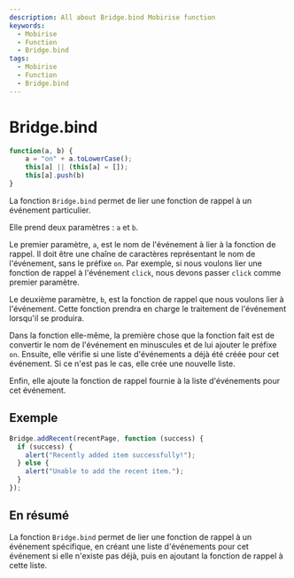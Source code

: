 ```yaml
---
description: All about Bridge.bind Mobirise function
keywords:
  - Mobirise
  - Function
  - Bridge.bind
tags:
  - Mobirise
  - Function
  - Bridge.bind
---
```


# Bridge.bind

```js
function(a, b) {
	a = "on" + a.toLowerCase();
	this[a] || (this[a] = []);
	this[a].push(b)
}
```

La fonction `Bridge.bind` permet de lier une fonction de rappel à un événement particulier.

Elle prend deux paramètres : `a` et `b`.

Le premier paramètre, `a`, est le nom de l'événement à lier à la fonction de rappel. Il doit être une chaîne de caractères représentant le nom de l'événement, sans le préfixe `on`. Par exemple, si nous voulons lier une fonction de rappel à l'événement `click`, nous devons passer `click` comme premier paramètre.

Le deuxième paramètre, `b`, est la fonction de rappel que nous voulons lier à l'événement. Cette fonction prendra en charge le traitement de l'événement lorsqu'il se produira.

Dans la fonction elle-même, la première chose que la fonction fait est de convertir le nom de l'événement en minuscules et de lui ajouter le préfixe `on`. Ensuite, elle vérifie si une liste d'événements a déjà été créée pour cet événement. Si ce n'est pas le cas, elle crée une nouvelle liste.

Enfin, elle ajoute la fonction de rappel fournie à la liste d'événements pour cet événement.

## Exemple

```js
Bridge.addRecent(recentPage, function (success) {
  if (success) {
    alert("Recently added item successfully!");
  } else {
    alert("Unable to add the recent item.");
  }
});
```

## En résumé

La fonction `Bridge.bind` permet de lier une fonction de rappel à un événement spécifique, en créant une liste d'événements pour cet événement si elle n'existe pas déjà, puis en ajoutant la fonction de rappel à cette liste.
